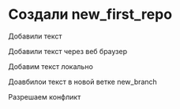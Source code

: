 ﻿# Создали new_first_repo

Добавили текст

Добавили текст через веб браузер

Добавим текст локально

Доавбилои текст в новой ветке new_branch

Разрешаем конфликт
